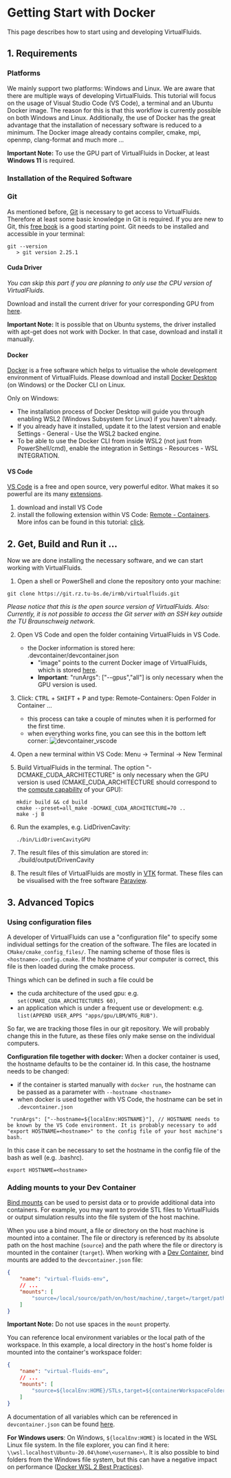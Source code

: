 <!-- SPDX-License-Identifier: GPL-3.0-or-later -->
<!-- SPDX-FileCopyrightText: Copyright © VirtualFluids Project contributors, see AUTHORS.md in root folder -->

# Getting Start with Docker

This page describes how to start using and developing VirtualFluids.

## 1. Requirements

### Platforms
We mainly support two platforms: Windows and Linux. We are aware that there are multiple ways of developing VirtualFluids. 
This tutorial will focus on the usage of Visual Studio Code (VS Code), a terminal and an Ubuntu Docker image. The reason for this is that this workflow is currently possible on both Windows and Linux. Additionally, the use of Docker has the great advantage that the installation of necessary software is reduced to a minimum. The Docker image already contains compiler, cmake, mpi, openmp, clang-format and much more ...

**Important Note:** To use the GPU part of VirtualFluids in Docker, at least **Windows 11** is required.

### Installation of the Required Software
### Git
As mentioned before, [Git](https://git-scm.com/) is necessary to get access to VirtualFluids. Therefore at least some basic knowledge in Git is required. If you are new to Git, this [free book](https://git-scm.com/book/en/v2) is a good starting point.
Git needs to be installed and accessible in your terminal:
```
git --version
   > git version 2.25.1
```

#### Cuda Driver
_You can skip this part if you are planning to only use the CPU version of VirtualFluids._

Download and install the current driver for your corresponding GPU from [here](https://www.nvidia.com/Download/index.aspx?lang=en-us).

**Important Note:** It is possible that on Ubuntu systems, the driver installed with apt-get does not work with Docker. In that case, download and install it manually.

#### Docker
[Docker](https://www.docker.com/products/docker-desktop/) is a free software which helps to virtualise the whole development environment of VirtualFluids. Please download and install [Docker Desktop](https://www.docker.com/products/docker-desktop/) (on Windows) or the Docker CLI on Linux.

Only on Windows:
 - The installation process of Docker Desktop will guide you through enabling WSL2 (Windows Subsystem for Linux) if you haven't already.
 - If you already have it installed, update it to the latest version and enable Settings - General - Use the WSL2 backed engine.
 - To be able to use the Docker CLI from inside WSL2 (not just from PowerShell/cmd), enable the integration in Settings - Resources - WSL INTEGRATION.

#### VS Code
[VS Code](https://code.visualstudio.com/) is a free and open source, very powerful editor. What makes it so powerful are its many [extensions](https://code.visualstudio.com/docs/editor/extension-marketplace).
1. download and install VS Code
2. install the following extension within VS Code: [Remote - Containers](vscode:extension/ms-vscode-remote.remote-containers). More infos can be found in this tutorial: [click](https://code.visualstudio.com/docs/remote/containers-tutorial).


## 2. Get, Build and Run it ...
Now we are done installing the necessary software, and we can start working with VirtualFluids.

1. Open a shell or PowerShell and clone the repository onto your machine:
```
git clone https://git.rz.tu-bs.de/irmb/virtualfluids.git
```
_Please notice that this is the open source version of VirtualFluids.
Also: Currently, it is not possible to access the Git server with an SSH key outside the TU Braunschweig network._

2. Open VS Code and open the folder containing VirtualFluids in VS Code.
   - the Docker information is stored here: .devcontainer/devcontainer.json
     - "image" points to the current Docker image of VirtualFluids, which is stored [here](https://git.rz.tu-bs.de/irmb/virtualfluids/container_registry).
     - **Important**: "runArgs": ["--gpus","all"] is only necessary when the GPU version is used.

3. Click: <kbd>CTRL</kbd> + <kbd>SHIFT</kbd> + <kbd>P</kbd> and type: Remote-Containers: Open Folder in Container ...
   - this process can take a couple of minutes when it is performed for the first time.
   - when everything works fine, you can see this in the bottom left corner: ![devcontainer_vscode](img/vscode/devcontainer_vscode.png)

4. Open a new terminal within VS Code: Menu -> Terminal -> New Terminal
5. Build VirtualFluids in the terminal. The option "-DCMAKE_CUDA_ARCHITECTURE" is only necessary when the GPU version is used (CMAKE_CUDA_ARCHITECTURE should correspond to the [compute capability](https://en.wikipedia.org/wiki/CUDA#GPUs_supported) of your GPU):
```
   mkdir build && cd build
   cmake --preset=all_make -DCMAKE_CUDA_ARCHITECTURE=70 ..
   make -j 8
```
6. Run the examples, e.g. LidDrivenCavity:
```
   ./bin/LidDrivenCavityGPU
```
7. The result files of this simulation are stored in: ./build/output/DrivenCavity

8. The result files of VirtualFluids are mostly in [VTK](https://kitware.github.io/vtk-examples/site/VTKFileFormats/) format. These files can be visualised with the free software [Paraview](https://www.paraview.org/).

## 3. Advanced Topics

### Using configuration files
A developer of VirtualFluids can use a "configuration file" to specify some individual settings for the creation of the software. The files are located in ```CMake/cmake_config_files/```. The naming scheme of those files is ```<hostname>.config.cmake```. If the hostname of your computer is correct, this file is then loaded during the cmake process.

Things which can be defined in such a file could be
- the cuda architecture of the used gpu: e.g. ```set(CMAKE_CUDA_ARCHITECTURES 60)```,
- an application which is under a frequent use or development: e.g. ```list(APPEND USER_APPS "apps/gpu/LBM/WTG_RUB")```.

So far, we are tracking those files in our git repository. We will probably change this in the future, as these files only make sense on the individual computers.


**Configuration file together with docker:**
When a docker container is used, the hostname defaults to be the container id. In this case, the hostname needs to be changed:
- if the container is started manually with ```docker run```, the hostname can be passed as a parameter with ```--hostname <hostname>```
- when docker is used together with VS Code, the hostname can be set in ```.devcontainer.json```

```
 "runArgs": ["--hostname=${localEnv:HOSTNAME}"], // HOSTNAME needs to be known by the VS Code environment. It is probably necessary to add "export HOSTNAME=<hostname>" to the config file of your host machine's bash.
```
In this case it can be necessary to set the hostname in the config file of the bash as well (e.g. .bashrc).
```
export HOSTNAME=<hostname>
```


### Adding mounts to your Dev Container
[Bind mounts](https://docs.docker.com/storage/bind-mounts/) can be used to persist data or to provide additional data into containers. For example, you may want to provide STL files to VirtualFluids or output simulation results into the file system of the host machine.

When you use a bind mount, a file or directory on the host machine is mounted into a container. The file or directory is referenced by its absolute path on the host machine (```source```) and the path where the file or directory is mounted in the container (```target```).
When working with a [Dev Container](https://code.visualstudio.com/remote/advancedcontainers/add-local-file-mount), bind mounts are added to the ```devcontainer.json``` file:

```json
{
    "name": "virtual-fluids-env",
    // ...
    "mounts": [
        "source=/local/source/path/on/host/machine/,target=/target/path/in/container/,type=bind",
    ]
}
```
**Important Note:** Do not use spaces in the ```mount``` property.

You can reference local environment variables or the local path of the workspace. In this example, a local directory in the host's home folder is mounted into the container's workspace folder:
```json
{
    "name": "virtual-fluids-env",
    // ...
    "mounts": [
        "source=${localEnv:HOME}/STLs,target=${containerWorkspaceFolder}/stl,type=bind"
    ]
}
```
A documentation of all variables which can be referenced in ```devcontainer.json``` can be found [here](https://code.visualstudio.com/docs/remote/devcontainerjson-reference#_variables-in-devcontainerjson).

**For Windows users**:
On Windows, ```${localEnv:HOME}``` is located in the WSL Linux file system. In the file explorer, you can find it here:  ```\\wsl.localhost\Ubuntu-20.04\home\<username>\```. It is also possible to bind folders from the Windows file system, but this can have a negative impact on performance  ([Docker WSL 2 Best Practices](https://docs.docker.com/desktop/windows/wsl/#best-practices)).